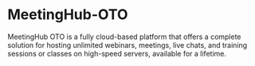 # MeetingHub-OTO
MeetingHub OTO is a fully cloud-based platform that offers a complete solution for hosting unlimited webinars, meetings, live chats, and training sessions or classes on high-speed servers, available for a lifetime.
